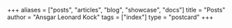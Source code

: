 +++
aliases = ["posts", "articles", "blog", "showcase", "docs"]
title = "Posts"
author = "Ansgar Leonard Kock"
tags = ["index"]
type = "postcard"
+++

